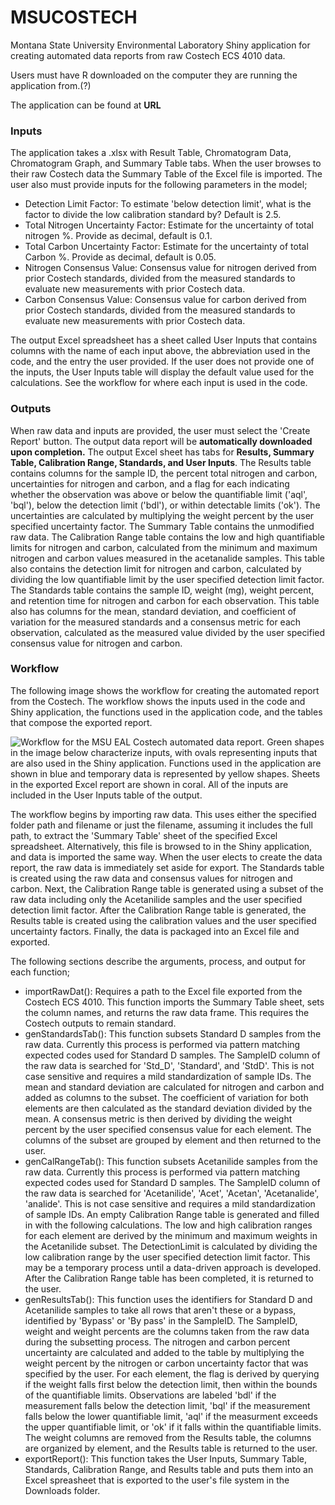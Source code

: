 # MSUCOSTECH
Montana State University Environmental Laboratory Shiny application for creating automated data reports from raw Costech ECS 4010 data.

Users must have R downloaded on the computer they are running the application from.(?) 

The application can be found at **URL**

### Inputs
The application takes a .xlsx with Result Table, Chromatogram Data, Chromatogram Graph, and Summary Table tabs.  When the user browses to their raw Costech data the Summary Table of the Excel file is imported. The user also must provide inputs for the following parameters in the model;
  + Detection Limit Factor: To estimate 'below detection limit', what is the factor to divide the low calibration standard by? Default is 2.5.
  + Total Nitrogen Uncertainty Factor: Estimate for the uncertainty of total nitrogen %. Provide as decimal, default is 0.1.
  + Total Carbon Uncertainty Factor: Estimate for the uncertainty of total Carbon %. Provide as decimal, default is 0.05.
  + Nitrogen Consensus Value: Consensus value for nitrogen derived from prior Costech standards, divided from the measured standards to evaluate new measurements with prior Costech data. 
  + Carbon Consensus Value: Consensus value for carbon derived from prior Costech standards, divided from the measured standards to evaluate new measurements with prior Costech data. 

The output Excel spreadsheet has a sheet called User Inputs that contains columns with the name of each input above, the abbreviation used in the code, and the entry the user provided. If the user does not provide one of the inputs, the User Inputs table will display the default value used for the calculations. See the workflow for where each input is used in the code.

### Outputs
When raw data and inputs are provided, the user must select the 'Create Report' button. The output data report will be **automatically downloaded upon completion.** The output Excel sheet has tabs for **Results, Summary Table, Calibration Range, Standards, and User Inputs**. The Results table contains columns for the sample ID, the percent total nitrogen and carbon, uncertainties for nitrogen and carbon, and a flag for each indicating whether the observation was above or below the quantifiable limit ('aql', 'bql'), below the detection limit ('bdl'), or within detectable limits ('ok'). The uncertainties are calculated by multiplying the weight percent by the user specified uncertainty factor. The Summary Table contains the unmodified raw data. The Calibration Range table contains the low and high quantifiable limits for nitrogen and carbon, calculated from the minimum and maximum nitrogen and carbon values measured in the acetanalide samples. This table also contains the detection limit for nitrogen and carbon, calculated by dividing the low quantifiable limit by the user specified detection limit factor. The Standards table contains the sample ID, weight (mg), weight percent, and retention time for nitrogen and carbon for each observation. This table also has columns for the mean, standard deviation, and coefficient of variation for the measured standards and a consensus metric for each observation, calculated as the measured value divided by the user specified consensus value for nitrogen and carbon. 

### Workflow
The following image shows the workflow for creating the automated report from the Costech. The workflow shows the inputs used in the code and Shiny application, the functions used in the application code, and the tables that compose the exported report.

![Workflow for the MSU EAL Costech automated data report. Green shapes in the image below characterize inputs, with ovals representing inputs that are also used in the Shiny application. Functions used in the application are shown in blue and temporary data is represented by yellow shapes. Sheets in the exported Excel report are shown in coral. All of the inputs are included in the User Inputs table of the output.](~/www/msucostech_workflow.png)

The workflow begins by importing raw data. This uses either the specified folder path and filename or just the filename, assuming it includes the full path, to extract the 'Summary Table' sheet of the specified Excel spreadsheet. Alternatively, this file is browsed to in the Shiny application, and data is imported the same way. When the user elects to create the data report, the raw data is immediately set aside for export. The Standards table is created using the raw data and consensus values for nitrogen and carbon. Next, the Calibration Range table is generated using a subset of the raw data including only the Acetanilide samples and the user specified detection limit factor. After the Calibration Range table is generated, the Results table is created using the calibration values and the user specified uncertainty factors. Finally, the data is packaged into an Excel file and exported. 

The following sections describe the arguments, process, and output for each function;
  + importRawDat(): Requires a path to the Excel file exported from the Costech ECS 4010. This function imports the Summary Table sheet, sets the column names, and returns the raw data frame. This requires the Costech outputs to remain standard.
  + genStandardsTab(): This function subsets Standard D samples from the raw data. Currently this process is performed via pattern matching expected codes used for Standard D samples. The SampleID column of the raw data is searched for 'Std_D', 'Standard', and 'StdD'. This is not case sensitive and requires a mild standardization of sample IDs. The mean and standard deviation are calculated for nitrogen and carbon and added as columns to the subset. The coefficient of variation for both elements are then calculated as the standard deviation divided by the mean. A consensus metric is then derived by dividing the weight percent by the user specified consensus value for each element. The columns of the subset are grouped by element and then returned to the user.
  + genCalRangeTab(): This function subsets Acetanilide samples from the raw data. Currently this process is performed via pattern matching expected codes used for Standard D samples. The SampleID column of the raw data is searched for 'Acetanilide', 'Acet', 'Acetan', 'Acetanalide', 'analide'. This is not case sensitive and requires a mild standardization of sample IDs. An empty Calibration Range table is generated and filled in with the following calculations. The low and high calibration ranges for each element are derived by the minimum and maximum weights in the Acetanilide subset. The DetectionLimit is calculated by dividing the low calibration range by the user specified detection limit factor. This may be a temporary process until a data-driven approach is developed. After the Calibration Range table has been completed, it is returned to the user. 
  + genResultsTab(): This function uses the identifiers for Standard D and Acetanilide samples to take all rows that aren't these or a bypass, identified by 'Bypass' or 'By pass' in the SampleID. The SampleID, weight and weight percents are the columns taken from the raw data during the subsetting process. The nitrogen and carbon percent uncertainty are calculated and added to the table by multiplying the weight percent by the nitrogen or carbon uncertainty factor that was specified by the user. For each element, the flag is derived by querying if the weight falls first below the detection limit, then within the bounds of the quantifiable limits. Observations are labeled 'bdl' if the measurement falls below the detection limit, 'bql' if the measurement falls below the lower quantifiable limit, 'aql' if the measurment exceeds the upper quantifiable limit, or 'ok' if it falls within the quantifiable limits. The weight columns are removed from the Results table, the columns are organized by element, and the Results table is returned to the user.
  + exportReport(): This function takes the User Inputs, Summary Table, Standards, Calibration Range, and Results table and puts them into an Excel spreasheet that is exported to the user's file system in the Downloads folder. 


